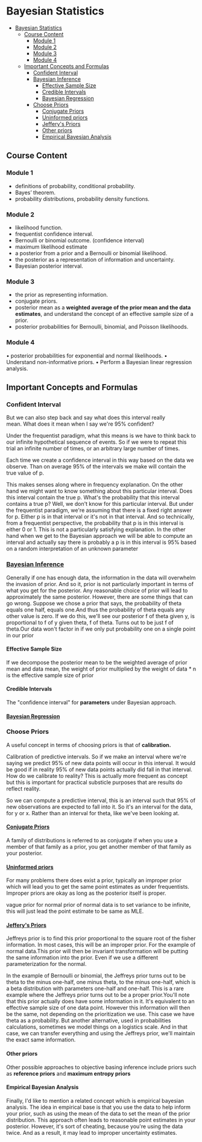 # Bayesian Statistics

- [Bayesian Statistics](#bayesian-statistics)
	- [Course Content](#course-content)
		- [Module 1](#module-1)
		- [Module 2](#module-2)
		- [Module 3](#module-3)
		- [Module 4](#module-4)
	- [Important Concepts and Formulas](#important-concepts-and-formulas)
		- [Confident Interval](#confident-interval)
		- [Bayesian Inference](#bayesian-inference)
			- [Effective Sample Size](#effective-sample-size)
			- [Credible Intervals](#credible-intervals)
			- [Bayesian Regression](#bayesian-regression)
		- [Choose Priors](#choose-priors)
			- [Conjugate Priors](#conjugate-priors)
			- [Uninformed priors](#uninformed-priors)
			- [Jeffery's Priors](#jefferys-priors)
			- [Other priors](#other-priors)
			- [Empirical Bayesian Analysis](#empirical-bayesian-analysis)

## Course Content

### Module 1

- definitions of probability, conditional probability. 
- Bayes’ theorem. 
- probability distributions, probability density functions. 


### Module 2 

- likelihood function. 
- frequentist confidence interval. 
- Bernoulli or binomial outcome. (confidence interval)
- maximum likelihood estimate
- a posterior from a prior and a Bernoulli or binomial likelihood. 
- the posterior as a representation of information and uncertainty. 
- Bayesian posterior interval. 


### Module 3

- the prior as representing information. 
- conjugate priors. 
- posterior mean as a **weighted average of the prior mean and the data estimates**, and understand the concept of an effective sample size of a prior. 
- posterior probabilities for Bernoulli, binomial, and Poisson likelihoods. 


### Module 4
• posterior probabilities for exponential and normal likelihoods. 
• Understand non-informative priors. 
• Perform a Bayesian linear regression analysis. 

## Important Concepts and Formulas

### Confident Interval

But we can also step back and say what does this interval really mean. What does it mean when I say we're 95% confident?

Under the frequentist paradigm, what this means is we have to think back to our infinite hypothetical sequence of events. So if we were to repeat this trial an infinite number of times, or an arbitrary large number of times.

Each time we create a confidence interval in this way based on the data we observe. Than on average 95% of the intervals we make will contain the true value of p.

This makes senses along where in frequency explanation. On the other hand we might want to know something about this particular interval. Does this interval contain the true p. What's the probability that this interval contains a true p? Well, we don't know for this particular interval. But under the frequentist paradigm, we're assuming that there is a fixed right answer for p. Either p is in that interval or it's not in that interval. And so technically, from a frequentist perspective, the probability that p is in this interval is either 0 or 1. This is not a particularly satisfying explanation. In the other hand when we get to the Bayesian approach we will be able to compute an interval and actually say there is probably a p is in this interval is 95% based on a random interpretation of an unknown parameter


### [Bayesian Inference](https://en.wikipedia.org/wiki/Bayesian_inference)

Generally if one has enough data, the information in the data will overwhelm the invasion of prior. And so it, prior is not particularly important in terms of what you get for the posterior. Any reasonable choice of prior will lead to approximately the same posterior. However, there are some things that can go wrong.
Suppose we chose a prior that says, the probability of theta equals one half, equals one.And thus the probability of theta equals any other value is zero. If we do this, we'll see our posterior f of theta given y, is proportional to f of y given theta, f of theta. Turns out to be just f of theta.Our data won't factor in if we only put probability one on a single point in our prior

#### Effective Sample Size

If we decompose the posterior mean to be the weighted average of prior mean and data mean, the weight of prior multiplied by the weight of data * n is the effective sample size of prior

#### Credible Intervals

The "confidence interval" for **parameters** under Bayesian approach.

#### [Bayesian Regression](https://en.wikipedia.org/wiki/Bayesian_linear_regression)

### Choose Priors

A useful concept in terms of choosing priors is that of **calibration.** 

Calibration of predictive intervals. So if we make an interval where we're saying we predict 95% of new data points will occur in this interval. It would be good if in reality 95% of new data points actually did fall in that interval. How do we calibrate to reality? This is actually more frequent as concept but this is important for practical substicle purposes that are results do reflect reality.

So we can compute a predictive interval, this is an interval such that 95% of new observations are expected to fall into it. So it's an interval for the data, for y or x. Rather than an interval for theta, like we've been looking at.

#### [Conjugate Priors](https://en.wikipedia.org/wiki/Conjugate_prior#cite_note-postpred-4)

A family of distributions is referred to as conjugate if when you use a member of that family as a prior, you get another member of that family as your posterior.

#### [Uninformed priors](https://en.wikipedia.org/wiki/Prior_probability#Uninformative_priors)

For many problems there does exist a prior, typically an improper prior which will lead you to get the same point estimates as under frequentists. Improper priors are okay as long as the posterior itself is proper.

vague prior for normal prior of normal data is to set variance to be infinite, this will just lead the point estimate to be same as MLE.

#### [Jeffery's Priors](https://en.wikipedia.org/wiki/Jeffreys_prior)

Jeffreys prior is to find this prior proportional to the square root of the fisher information. In most cases, this will be an improper prior. For the example of normal data.This prior will then be invariant transformation will be putting the same information into the prior. Even if we use a different parameterization for the normal.

In the example of Bernoulli or binomial, the Jeffreys prior turns out to be theta to the minus one-half, one minus theta, to the minus one-half, which is a beta distribution with parameters one-half and one-half. This is a rare example where the Jeffreys prior turns out to be a proper prior.You'll note that this prior actually does have some information in it. It's equivalent to an effective sample size of one data point. However this information will then be the same, not depending on the prioritization we use. This case we have theta as a probability. But another alternative, used in probabilities calculations, sometimes we model things on a logistics scale. And in that case, we can transfer everything and using the Jeffreys prior, we'll maintain the exact same information.

#### Other priors

Other possible approaches to objective basing inference include priors such as **reference priors** and **maximum entropy priors**

#### Empirical Bayesian Analysis

Finally, I'd like to mention a related concept which is empirical bayesian analysis. The idea in empirical base is that you use the data to help inform your prior, such as using the mean of the data to set the mean of the prior distribution. This approach often leads to reasonable point estimates in your posterior. However, it's sort of cheating, because you're using the data twice. And as a result, it may lead to improper uncertainty estimates.



